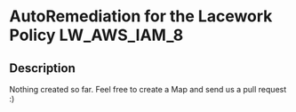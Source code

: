 # AutoRemediation for the Lacework Policy LW_AWS_IAM_8

## Description
Nothing created so far. Feel free to create a Map and send us a pull request :)
